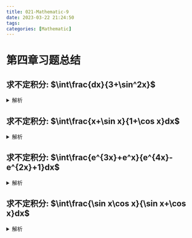```yaml
---
title: 021-Mathematic-9
date: 2023-03-22 21:24:50
tags:
categories: [Mathematic]
---
```


# 第四章习题总结

## 求不定积分: $\int\frac{dx}{3+\sin^2x}$

<details>
<summary>解析</summary>
解:原式
<br/><br/>

$=\int\frac{\csc^2xdx}{3\csc^2x+1}$
<br/><br/>

$=-\int\frac{d(\cot x)}{3\csc^2x+1}$
<br/><br/>

$=-\int\frac{d(\cot x)}{3\cot^2x+4}$
<br/><br/>

$=-\frac13\int\frac{d(\cot x)}{(\frac2{\sqrt{3}})^2+\cot^2x}$
<br/><br/>

$=-\frac13\cdot\frac{\sqrt{3}}2\arctan(\frac{\sqrt{3}}2\cot x)+C$
<br/><br/>

思路: 一时难以简单转化$sin^2x$,所以将其转换为$\csc^2x$.然后要利用好$\cot^2x+1=\csc^2x$这个公式，这个公式不容易想起来，但是此题很实用
<br/><br/>

</details>

## 求不定积分: $\int\frac{x+\sin x}{1+\cos x}dx$

<details>
<summary>解析</summary>

解:原式
<br/><br/>

$=\int\frac{x+\frac{2\tan\frac x2}{1+\tan^2x}}{1+\frac{1-\tan^2\frac x2}{1+\tan^2\frac x2}}dx$
<br/><br/>

$=\int\frac x2\sec^2\frac x2dx+\int\tan\frac x2dx$
<br/><br/>

$=\int xd(\tan\frac x2)+\int\tan\frac x2d(x)$
<br/><br/>

$=x\cdot\tan\frac x2+C$
<br/><br/>

思路: 万能公式+分部积分逆运用
<br/><br/>

</details>

## 求不定积分: $\int\frac{e^{3x}+e^x}{e^{4x}-e^{2x}+1}dx$

<details>
<summary>解析</summary>

解:原式
<br/><br/>

$=\int\frac{e^x+e^{-x}}{e^{2x}-1+e^{-2x}}dx$
<br/><br/>

$=\int\frac{d(e^x-e^{-x})}{(e^x-e^{-x})^2+1}$
<br/><br/>

$=\arctan(e^x-e^{-x})+C$
<br/><br/>

思路: 首先分子分母同时除以$e^{2x}$，目的是为了能够将分子配凑出与分母相适应的微分等式，本题配凑巧妙，所以记录下来
<br/><br/>

</details>

## 求不定积分: $\int\frac{\sin x\cos x}{\sin x+\cos x}dx$

<details>
<summary>解析</summary>

解法一:
<br/><br/>

解：原式
<br/><br/>

$=\int\frac{\sin x\cos x}{\sqrt{2}\sin(x+\frac\pi4)}dx$
<br/><br/>

令$u=x+\frac\pi4$
<br/><br/>

则原式
<br/><br/>

$=\int\frac{2\sin^2u-1}{2\sqrt{2}\sin u}du$
<br/><br/>

$=\frac{1}{\sqrt{2}}\int\sin udu-\frac1{2\sqrt{2}}\int\csc udu$
<br/><br/>

$=-\frac{\cos(x+\frac\pi4)}{\sqrt{2}}-\frac1{2\sqrt{2}}\ln|\csc(x+\frac\pi4)-\cot(x+\frac\pi4)|+C$
<br/><br/>

解法二:
<br/><br/>

解：原式
<br/><br/>

$=\int\frac{\frac12(\sin x+\cos x)^2-\frac12}{\sin x+\cos x}dx$
<br/><br/>

$=\frac12\int(\sin x+\cos x)dx-\frac12\int\frac1{\sin x+\cos x}dx$
<br/><br/>

$\frac12(-\cos x+\sin x)-\frac12\int\frac1{\sin x+\cos x}dx$
<br/><br/>

令$u=\tan\frac x2$则$\sin x=\frac{2u}{1+u^2}, \cos x=\frac{1-u^2}{1+u^2}$
<br/><br/>

$dx=\frac2{1+u^2}du$,故有:
<br/><br/>

$\int\frac1{\sin x+\cos x}dx=\int\frac2{2u+1-u^2}$
<br/><br/>

$=-\int\frac2{(u-1)^2-(\sqrt{2})^2}du$
<br/><br/>

$=-\frac1{\sqrt{2}}\int\frac1{u-1-\sqrt{2}}du+\frac{1}{\sqrt{2}}\int\frac1{u-1+\sqrt{2}}du$
<br/><br/>

$=\frac1{\sqrt{2}}\ln|\frac{u-1+\sqrt{2}}{u-1-\sqrt{2}}|+C'$
<br/><br/>

因此有:
<br/><br/>

$\int\frac{e^{3x}+e^x}{e^{4x}-e^{2x}+1}dx=\frac12(\sin x-\cos x)-\frac1{2\sqrt{2}}\ln|\frac{\tan\frac x2-1+\sqrt{2}}{\tan\frac x2-1+\sqrt{2}}|+C$
<br/><br/>

思路:解法一使用了辅助角公式和换元积分法
<br/><br/>

解法二使用了万能公式进行积分
<br/><br/>

</details>
